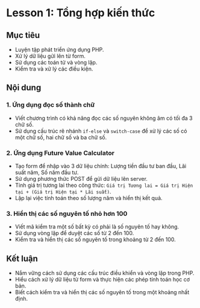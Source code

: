 # Lesson 1: Tổng hợp kiến thức

## Mục tiêu
- Luyện tập phát triển ứng dụng PHP.
- Xử lý dữ liệu gửi lên từ form.
- Sử dụng các toán tử và vòng lặp.
- Kiểm tra và xử lý các điều kiện.

## Nội dung

### 1. Ứng dụng đọc số thành chữ
- Viết chương trình có khả năng đọc các số nguyên không âm có tối đa 3 chữ số.
- Sử dụng cấu trúc rẽ nhánh `if-else` và `switch-case` để xử lý các số có một chữ số, hai chữ số và ba chữ số.

### 2. Ứng dụng Future Value Calculator
- Tạo form để nhập vào 3 dữ liệu chính: Lượng tiền đầu tư ban đầu, Lãi suất năm, Số năm đầu tư.
- Sử dụng phương thức POST để gửi dữ liệu lên server.
- Tính giá trị tương lai theo công thức: `Giá trị Tương lai = Giá trị Hiện tại + (Giá trị Hiện tại * Lãi suất)`.
- Lặp lại việc tính toán theo số lượng năm và hiển thị kết quả.

### 3. Hiển thị các số nguyên tố nhỏ hơn 100
- Viết mã kiểm tra một số bất kỳ có phải là số nguyên tố hay không.
- Sử dụng vòng lặp để duyệt các số từ 2 đến 100.
- Kiểm tra và hiển thị các số nguyên tố trong khoảng từ 2 đến 100.

## Kết luận
- Nắm vững cách sử dụng các cấu trúc điều khiển và vòng lặp trong PHP.
- Hiểu cách xử lý dữ liệu từ form và thực hiện các phép tính toán học cơ bản.
- Biết cách kiểm tra và hiển thị các số nguyên tố trong một khoảng nhất định.